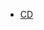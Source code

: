 

* [CD](https://atlas.mindmup.com/2015/02/09fd1f1095d80132ae034ea5952d8f51/continuous_delivery_repeatable_reliabl/index.html)
